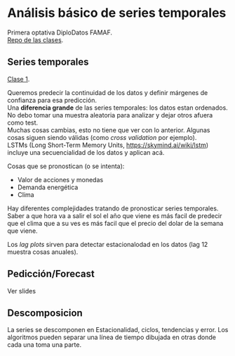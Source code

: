 # Análisis básico de series temporales

Primera optativa DiploDatos FAMAF.  
[Repo de las clases](https://github.com/DiploDatos/AnalisisSeriesTemporales).  

## Series temporales

[Clase 1](Series-Temporales.pdf).  

Queremos predecir la continuidad de los datos y definir márgenes de confianza para esa predicción.  
Una **diferencia grande** de las series temporales: los datos estan ordenados. No debo tomar una muestra aleatoria para analizar y dejar otros afuera como test.  
Muchas cosas cambias, esto no tiene que ver con lo anterior. Algunas cosas siguen siendo válidas (como _cross validation_ por ejemplo).  
LSTMs (Long Short-Term Memory Units, https://skymind.ai/wiki/lstm) incluye una secuencialidad de los datos y aplican acá.  

Cosas que se pronostican (o se intenta):
 - Valor de acciones y monedas
 - Demanda energética
 - Clima

Hay diferentes complejidades tratando de pronosticar series temporales. Saber a que hora va a salir el sol el año que viene es más facil de predecir que el clima que a su ves es más facil que el precio del dolar de la semana que viene.  

Los _lag plots_ sirven para detectar estacionalodad en los datos (lag 12 muestra cosas anuales).  

## Pedicción/Forecast

Ver slides

## Descomposicion

La series se descomponen en Estacionalidad, ciclos, tendencias y error. Los algoritmos pueden separar una línea de tiempo dibujada en otras donde cada una toma una parte.  
